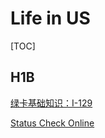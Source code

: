 # Life in US

[TOC]

## H1B

[绿卡基础知识：I-129](http://abroad123.blogspot.com/2008/12/i-129.html)

[Status Check Online](https://egov.uscis.gov/casestatus/mycasestatus.do)

